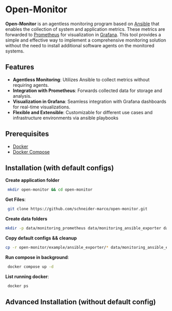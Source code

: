 # Open-Monitor

**Open-Monitor** is an agentless monitoring program based on [Ansible](https://www.ansible.com/) that enables the collection of system and application metrics. These metrics are forwarded to [Prometheus](https://prometheus.io/) for visualization in [Grafana](https://grafana.com/). This tool provides a simple and effective way to implement a comprehensive monitoring solution without the need to install additional software agents on the monitored systems.

## Features
- **Agentless Monitoring**: Utilizes Ansible to collect metrics without requiring agents.
- **Integration with Prometheus**: Forwards collected data for storage and analysis.
- **Visualization in Grafana**: Seamless integration with Grafana dashboards for real-time visualizations.
- **Flexible and Extensible**: Customizable for different use cases and infrastructure environments via ansible playbooks

## Prerequisites
- [Docker](https://www.docker.com/)
- [Docker Compose](https://docs.docker.com/compose/)

## Installation (with default configs)
**Create application folder**
   ```bash
    mkdir open-monitor && cd open-monitor
   ```
**Get Files**:
   ```bash
    git clone https://github.com/schneider-marco/open-monitor.git
   ```

**Create data folders**
   ```bash
  mkdir -p data/monitoring_prometheus data/monitoring_ansible_exporter data/monitoring_ansible_exporter/ansible/sshkeys

   ```

**Copy default configs && cleanup**
   ```bash
cp -r open-monitor/example/ansible_exporter/* data/monitoring_ansible_exporter/ && cp open-monitor/example/prometheus/prometheus.yml data/monitoring_prometheus/prometheus.yml && cp open-monitor/compose.yaml . && rm -rf ./open-monitor
   ```

**Run compose in background**:
   ```bash
    docker compose up -d
   ```

**List running docker**:
   ```bash
    docker ps
   ```

## Advanced Installation (without default config)

